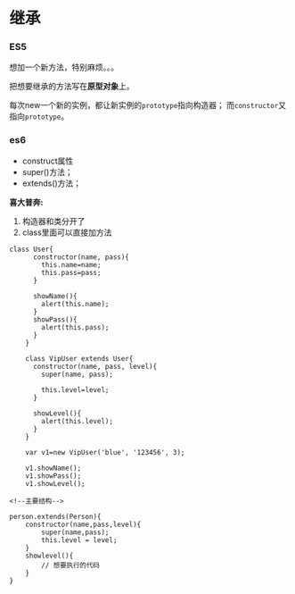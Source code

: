 # 继承

### ES5
想加一个新方法，特别麻烦。。。

把想要继承的方法写在**原型对象**上。

每次new一个新的实例，都让新实例的`prototype`指向构造器；
而`constructor`又指向`prototype`。


### es6
* construct属性
* super()方法；
* extends()方法；

**喜大普奔:**

1. 构造器和类分开了
2. class里面可以直接加方法

```
class User{
      constructor(name, pass){
        this.name=name;
        this.pass=pass;
      }

      showName(){
        alert(this.name);
      }
      showPass(){
        alert(this.pass);
      }
    }

    class VipUser extends User{
      constructor(name, pass, level){
        super(name, pass);

        this.level=level;
      }

      showLevel(){
        alert(this.level);
      }
    }

    var v1=new VipUser('blue', '123456', 3);

    v1.showName();
    v1.showPass();
    v1.showLevel();
```


```
<!--主要结构-->

person.extends(Person){
    constructor(name,pass,level){
        super(name,pass);
        this.level = level;
    }
    showlevel(){
        // 想要执行的代码
    }
}

```